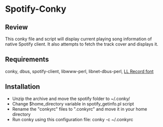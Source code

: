 Spotify-Conky
=============

Review 
------
This conky file and script will display current playing song information of native Spotify client. It also attempts to fetch the track cover and displays it. 

Requirements
------------
conky, dbus, spotify-client, libwww-perl, libnet-dbus-perl, [LL Record font](http://www.dafont.com/ll-record.font)

Installation
------------
* Unzip the archive and move the spotify folder to ~/.conky/
* Change $home_directory variable in spotify_getinfo.pl script
* Rename the "conkyrc" files to ".conkyrc" and move it in your home directory 
* Run conky using this configuration file: conky -c ~/.conkyrc
